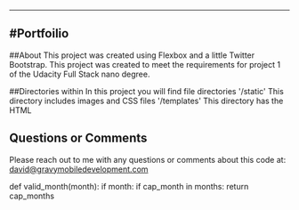 ----
#Portfoilio
----

##About
This project was created using Flexbox and a little Twitter Bootstrap. This project was created to meet the requirements for project 1 of the Udacity Full Stack nano degree. 

##Directories within
In this project you will find file directories
	'/static' 
		This directory includes images and CSS files
	'/templates'
		This directory has the HTML

## Questions or Comments
Please reach out to me with any questions or comments about this code at:
david@gravymobiledevelopment.com

def valid_month(month):
	if month:
		if cap_month in months:
			return cap_months